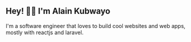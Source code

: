 Hey! 👋🏼 I'm Alain Kubwayo
---
I'm a software engineer that loves to build cool websites and web apps, mostly with reactjs and laravel. 
